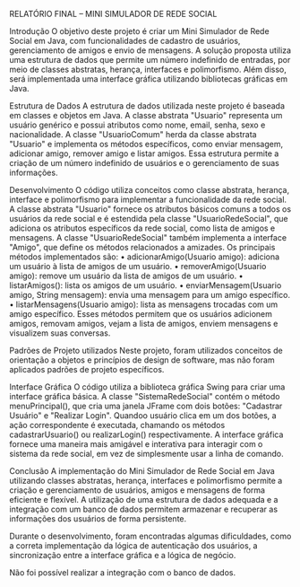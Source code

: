 RELATÓRIO FINAL – MINI SIMULADOR DE REDE SOCIAL

Introdução
O objetivo deste projeto é criar um Mini Simulador de Rede Social em Java, com funcionalidades de cadastro de usuários, gerenciamento de amigos e envio de mensagens. A solução proposta utiliza uma estrutura de dados que permite um número indefinido de entradas, por meio de classes abstratas, herança, interfaces e polimorfismo. Além disso, será implementada uma interface gráfica utilizando bibliotecas gráficas em Java.

Estrutura de Dados
A estrutura de dados utilizada neste projeto é baseada em classes e objetos em Java. A classe abstrata "Usuario" representa um usuário genérico e possui atributos como nome, email, senha, sexo e nacionalidade. A classe "UsuarioComum" herda da classe abstrata "Usuario" e implementa os métodos específicos, como enviar mensagem, adicionar amigo, remover amigo e listar amigos. Essa estrutura permite a criação de um número indefinido de usuários e o gerenciamento de suas informações.

Desenvolvimento
O código utiliza conceitos como classe abstrata, herança, interface e polimorfismo para implementar a funcionalidade da rede social.
A classe abstrata "Usuario" fornece os atributos básicos comuns a todos os usuários da rede social e é estendida pela classe "UsuarioRedeSocial", que adiciona os atributos específicos da rede social, como lista de amigos e mensagens. A classe "UsuarioRedeSocial" também implementa a interface "Amigo", que define os métodos relacionados a amizades.
Os principais métodos implementados são:
•	adicionarAmigo(Usuario amigo): adiciona um usuário à lista de amigos de um usuário.
•	removerAmigo(Usuario amigo): remove um usuário da lista de amigos de um usuário.
•	listarAmigos(): lista os amigos de um usuário.
•	enviarMensagem(Usuario amigo, String mensagem): envia uma mensagem para um amigo específico.
•	listarMensagens(Usuario amigo): lista as mensagens trocadas com um amigo específico.
Esses métodos permitem que os usuários adicionem amigos, removam amigos, vejam a lista de amigos, enviem mensagens e visualizem suas conversas.

Padrões de Projeto utilizados
Neste projeto, foram utilizados conceitos de orientação a objetos e princípios de design de software, mas não foram aplicados padrões de projeto específicos.



Interface Gráfica
O código utiliza a biblioteca gráfica Swing para criar uma interface gráfica básica. A classe "SistemaRedeSocial" contém o método menuPrincipal(), que cria uma janela JFrame com dois botões: "Cadastrar Usuário" e "Realizar Login". Quandoo usuário clica em um dos botões, a ação correspondente é executada, chamando os métodos cadastrarUsuario() ou realizarLogin() respectivamente.
A interface gráfica fornece uma maneira mais amigável e interativa para interagir com o sistema da rede social, em vez de simplesmente usar a linha de comando.

Conclusão
A implementação do Mini Simulador de Rede Social em Java utilizando classes abstratas, herança, interfaces e polimorfismo permite a criação e gerenciamento de usuários, amigos e mensagens de forma eficiente e flexível. A utilização de uma estrutura de dados adequada e a integração com um banco de dados permitem armazenar e recuperar as informações dos usuários de forma persistente. 

Durante o desenvolvimento, foram encontradas algumas dificuldades, como a correta implementação da lógica de autenticação dos usuários, a sincronização entre a interface gráfica e a lógica de negócio. 

Não foi possível realizar a integração com o banco de dados.
